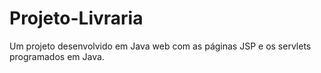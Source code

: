 # Projeto-Livraria
Um projeto desenvolvido em Java web com as páginas JSP e os servlets programados em Java.
